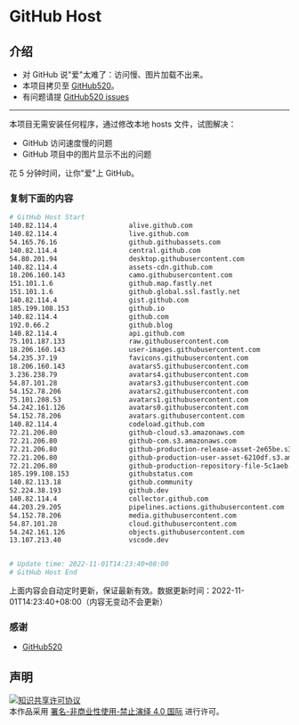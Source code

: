 # GitHub Host
## 介绍
- 对 GitHub 说"爱"太难了：访问慢、图片加载不出来。
- 本项目拷贝至 [GitHub520](https://github.com/521xueweihan/GitHub520)。
- 有问题请提 [GitHub520 issues](https://github.com/521xueweihan/GitHub520/issues/new)

---

本项目无需安装任何程序，通过修改本地 hosts 文件，试图解决：
- GitHub 访问速度慢的问题
- GitHub 项目中的图片显示不出的问题

花 5 分钟时间，让你"爱"上 GitHub。

### 复制下面的内容
```bash
# GitHub Host Start
140.82.114.4                  alive.github.com
140.82.114.4                  live.github.com
54.165.76.16                  github.githubassets.com
140.82.114.4                  central.github.com
54.80.201.94                  desktop.githubusercontent.com
140.82.114.4                  assets-cdn.github.com
18.206.160.143                camo.githubusercontent.com
151.101.1.6                   github.map.fastly.net
151.101.1.6                   github.global.ssl.fastly.net
140.82.114.4                  gist.github.com
185.199.108.153               github.io
140.82.114.4                  github.com
192.0.66.2                    github.blog
140.82.114.4                  api.github.com
75.101.187.133                raw.githubusercontent.com
18.206.160.143                user-images.githubusercontent.com
54.235.37.19                  favicons.githubusercontent.com
18.206.160.143                avatars5.githubusercontent.com
3.236.238.79                  avatars4.githubusercontent.com
54.87.101.28                  avatars3.githubusercontent.com
54.152.78.206                 avatars2.githubusercontent.com
75.101.208.53                 avatars1.githubusercontent.com
54.242.161.126                avatars0.githubusercontent.com
54.152.78.206                 avatars.githubusercontent.com
140.82.114.4                  codeload.github.com
72.21.206.80                  github-cloud.s3.amazonaws.com
72.21.206.80                  github-com.s3.amazonaws.com
72.21.206.80                  github-production-release-asset-2e65be.s3.amazonaws.com
72.21.206.80                  github-production-user-asset-6210df.s3.amazonaws.com
72.21.206.80                  github-production-repository-file-5c1aeb.s3.amazonaws.com
185.199.108.153               githubstatus.com
140.82.113.18                 github.community
52.224.38.193                 github.dev
140.82.114.4                  collector.github.com
44.203.29.205                 pipelines.actions.githubusercontent.com
54.152.78.206                 media.githubusercontent.com
54.87.101.28                  cloud.githubusercontent.com
54.242.161.126                objects.githubusercontent.com
13.107.213.40                 vscode.dev


# Update time: 2022-11-01T14:23:40+08:00
# GitHub Host End

```
上面内容会自动定时更新，保证最新有效。数据更新时间：2022-11-01T14:23:40+08:00（内容无变动不会更新）

### 感谢

- [GitHub520](https://github.com/521xueweihan/GitHub520)

## 声明
<a rel="license" href="https://creativecommons.org/licenses/by-nc-nd/4.0/deed.zh"><img alt="知识共享许可协议" style="border-width: 0" src="https://licensebuttons.net/l/by-nc-nd/4.0/88x31.png"></a><br>本作品采用 <a rel="license" href="https://creativecommons.org/licenses/by-nc-nd/4.0/deed.zh">署名-非商业性使用-禁止演绎 4.0 国际</a> 进行许可。